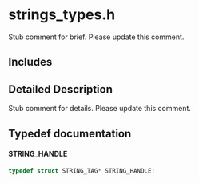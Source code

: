 # strings_types.h 

Stub comment for brief. Please update this comment.

## Includes

## Detailed Description

Stub comment for details. Please update this comment.

## Typedef documentation

#### STRING_HANDLE

```C
typedef struct STRING_TAG* STRING_HANDLE;
```


